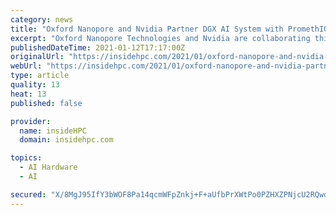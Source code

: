 ```yaml
---
category: news
title: "Oxford Nanopore and Nvidia Partner DGX AI System with PromethION Genomics Sequencer"
excerpt: "Oxford Nanopore Technologies and Nvidia are collaborating this year to integrate the Nvidia DGX Station A100 into Oxford Nanopore’s gene sequencing system, PromethION with the aim of delivering real-time analyses at scale,"
publishedDateTime: 2021-01-12T17:17:00Z
originalUrl: "https://insidehpc.com/2021/01/oxford-nanopore-and-nvidia-partner-dgx-ai-system-with-promethion-genomics-sequencer/"
webUrl: "https://insidehpc.com/2021/01/oxford-nanopore-and-nvidia-partner-dgx-ai-system-with-promethion-genomics-sequencer/"
type: article
quality: 13
heat: 13
published: false

provider:
  name: insideHPC
  domain: insidehpc.com

topics:
  - AI Hardware
  - AI

secured: "X/8MgJ95IfY3bWOF8Pa14qcmWFpZnkj+F+aUfbPrXWtPo0PZHXZPNjcU2RQwdaSZeLIMOYxr58XdrR4G2/PdGZB4KFqex4hNeVC1wckF/bSIcvpGP+9C82yCI5fSyHzIMZkABe7MaUPq+C/LMDyOSbpjMIAGB/acmkvB26w10mlWtg5uoiz+EAlVHx/HPkOSruyrRCLMFHquUBzPv8sO3XiZPYwRCsAnP7DNjmkc8KU2teyMlp3yUs7l4FXd2CaZwDqVyVdWw5CFowfVnz0wvXHw8QL5HXGo54UZDHCs06Lp/CZ5GusXiZGzUxT3vjUhhqs61uN+xJNj5vJafIErF0JSCNZrOc0VTJXLf+VVdME=;44sUWjqYzzkdktDZRnC3qA=="
---
```


